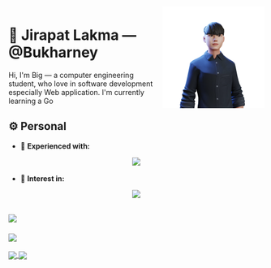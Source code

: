 <img a="Hi!" align="right" height="200" width="200" alt="riflowth's avatar" src="https://github.com/Bukharney/Bukharney/blob/main/ReadyPlayerMe-Avatar.png?raw=true"/>

# 🙏 Jirapat Lakma — @Bukharney

Hi, I'm Big — a computer engineering student, who love in software development especially Web application. 
I'm currently learning a Go

## ⚙️ Personal

- 🌟 **Experienced with:**
<p align="center">
  <a href="https://skillicons.dev">
    <img src="https://skillicons.dev/icons?i=git,c,react,js,html,css,fastapi,flutter,dart,postgres,postman,py,vscode" />
  </a>
</p>

- 👀 **Interest in:**
<p align="center">
  <a href="https://skillicons.dev">
    <img src="https://skillicons.dev/icons?i=go,svelte" />
  </a>
</p>

##

<a href="https://www.linkedin.com/in/jirapat-lakma/">
   <img src="https://img.shields.io/badge/LinkedIn-0077B5?style=for-the-badge&logo=linkedin&logoColor=white" />
</a>
<br /><br />
<a href="https://github.com/anuraghazra/convoychat">
  <img height=200 align="center" src="https://github-readme-stats.vercel.app/api/top-langs?username=Bukharney&layout=compact&langs_count=8&card_width=320&hide=html,css,cmake,ruby,swift&theme=transparent" />
</a>
<br /><br />
<a href="https://github.com/bukharney/ProjectTradeKub">
  <img height=100 align="center" src="https://github-readme-stats.vercel.app/api/pin/?username=bukharney&repo=ProjectTradeKub&theme=transparent" />
</a>
<a href="https://github.com/bukharney/Tradekub_API">
  <img height=100 align="center" src="https://github-readme-stats.vercel.app/api/pin/?username=bukharney&repo=Tradekub_API&theme=transparent" />
</a>



<!---
Bukharney/Bukharney is a ✨ special ✨ repository because its `README.md` (this file) appears on your GitHub profile.
You can click the Preview link to take a look at your changes.
--->
